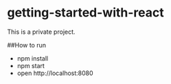 # getting-started-with-react
This is a private project.

##How to run
- npm install
- npm start
- open http://localhost:8080